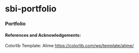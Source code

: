 # sbi-portfolio
### Portfolio



#### References and Acknowledgements:
Colorlib Template: Alime
https://colorlib.com/wp/template/alime/